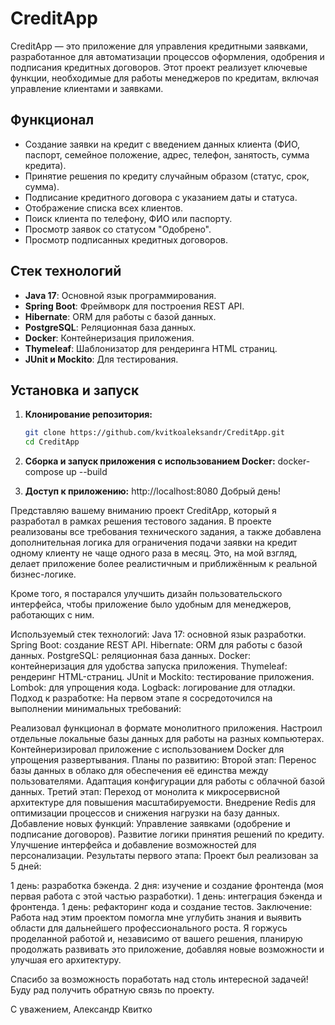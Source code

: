 # CreditApp

CreditApp — это приложение для управления кредитными заявками, разработанное для автоматизации процессов оформления, одобрения и подписания кредитных договоров. Этот проект реализует ключевые функции, необходимые для работы менеджеров по кредитам, включая управление клиентами и заявками.

## Функционал

- Создание заявки на кредит с введением данных клиента (ФИО, паспорт, семейное положение, адрес, телефон, занятость, сумма кредита).
- Принятие решения по кредиту случайным образом (статус, срок, сумма).
- Подписание кредитного договора с указанием даты и статуса.
- Отображение списка всех клиентов.
- Поиск клиента по телефону, ФИО или паспорту.
- Просмотр заявок со статусом "Одобрено".
- Просмотр подписанных кредитных договоров.

## Стек технологий

- **Java 17**: Основной язык программирования.
- **Spring Boot**: Фреймворк для построения REST API.
- **Hibernate**: ORM для работы с базой данных.
- **PostgreSQL**: Реляционная база данных.
- **Docker**: Контейнеризация приложения.
- **Thymeleaf**: Шаблонизатор для рендеринга HTML страниц.
- **JUnit и Mockito**: Для тестирования.

## Установка и запуск

1. **Клонирование репозитория:**
   ```bash
   git clone https://github.com/kvitkoaleksandr/CreditApp.git
   cd CreditApp

2. **Сборка и запуск приложения с использованием Docker:**
   docker-compose up --build

3. **Доступ к приложению:**
   http://localhost:8080
   Добрый день!

Представляю вашему вниманию проект CreditApp, который я разработал в рамках решения тестового задания. В проекте реализованы все требования технического задания, а также добавлена дополнительная логика для ограничения подачи заявки на кредит одному клиенту не чаще одного раза в месяц. Это, на мой взгляд, делает приложение более реалистичным и приближённым к реальной бизнес-логике.

Кроме того, я постарался улучшить дизайн пользовательского интерфейса, чтобы приложение было удобным для менеджеров, работающих с ним.

Используемый стек технологий:
Java 17: основной язык разработки.
Spring Boot: создание REST API.
Hibernate: ORM для работы с базой данных.
PostgreSQL: реляционная база данных.
Docker: контейнеризация для удобства запуска приложения.
Thymeleaf: рендеринг HTML-страниц.
JUnit и Mockito: тестирование приложения.
Lombok: для упрощения кода.
Logback: логирование для отладки.
Подход к разработке:
На первом этапе я сосредоточился на выполнении минимальных требований:

Реализовал функционал в формате монолитного приложения.
Настроил отдельные локальные базы данных для работы на разных компьютерах.
Контейнеризировал приложение с использованием Docker для упрощения развертывания.
Планы по развитию:
Второй этап:
Перенос базы данных в облако для обеспечения её единства между пользователями.
Адаптация конфигурации для работы с облачной базой данных.
Третий этап:
Переход от монолита к микросервисной архитектуре для повышения масштабируемости.
Внедрение Redis для оптимизации процессов и снижения нагрузки на базу данных.
Добавление новых функций:
Управление заявками (одобрение и подписание договоров).
Развитие логики принятия решений по кредиту.
Улучшение интерфейса и добавление возможностей для персонализации.
Результаты первого этапа:
Проект был реализован за 5 дней:

1 день: разработка бэкенда.
2 дня: изучение и создание фронтенда (моя первая работа с этой частью разработки).
1 день: интеграция бэкенда и фронтенда.
1 день: рефакторинг кода и создание тестов.
Заключение:
Работа над этим проектом помогла мне углубить знания и выявить области для дальнейшего профессионального роста. Я горжусь проделанной работой и, независимо от вашего решения, планирую продолжать развивать это приложение, добавляя новые возможности и улучшая его архитектуру.

Спасибо за возможность поработать над столь интересной задачей! Буду рад получить обратную связь по проекту.


С уважением,
Александр Квитко